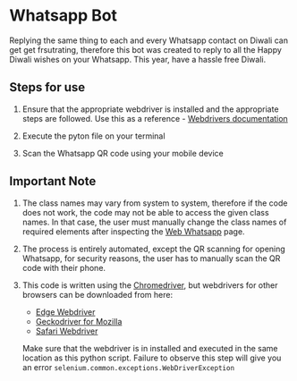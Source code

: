 # Whatsapp Bot

Replying the same thing to each and every Whatsapp contact on Diwali can get get frsutrating, therefore this bot was created to reply to all the Happy Diwali wishes on your Whatsapp. This year, have a hassle free Diwali.

## Steps for use

1. Ensure that the appropriate webdriver is installed and the appropriate steps are followed. Use this as a reference - [Webdrivers documentation](https://www.selenium.dev/documentation/en/getting_started_with_webdriver/)

2. Execute the pyton file on your terminal

3. Scan the Whatsapp QR code using your mobile device

## Important Note
   
1. The class names may vary from system to system, therefore if the code does not work, the code may not be able to access the given class names. In that case, the user must manually change the class names of required elements after inspecting the [Web Whatsapp](https://web.whatsapp.com/) page.

2. The process is entirely automated, except the QR scanning for opening Whatsapp, for security reasons, the user has to manually scan the QR code with their phone.

3. This code is written using the [Chromedriver](https://sites.google.com/a/chromium.org/chromedriver/downloads), but webdrivers for other browsers can be downloaded from here: 
    - [Edge Webdriver](https://developer.microsoft.com/en-us/microsoft-edge/tools/webdriver/) 
    - [Geckodriver for Mozilla](https://github.com/mozilla/geckodriver/releases) 
    - [Safari Webdriver](https://webkit.org/blog/6900/webdriver-support-in-safari-10/) 
    
    Make sure that the webdriver is in installed and executed in the same location as this python script.
    Failure to observe this step will give you an error `selenium.common.exceptions.WebDriverException`
    
